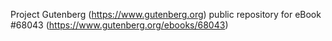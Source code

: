 Project Gutenberg (https://www.gutenberg.org) public repository for eBook #68043 (https://www.gutenberg.org/ebooks/68043)
